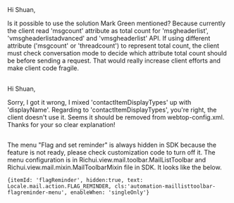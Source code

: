 ##
Hi Shuan,

Is it possible to use the solution Mark Green mentioned?
Because currently the client read 'msgcount' attribute as total count for 'msgheaderlist', 'vmsgheaderlistadvanced' and 'vmsgheaderlist' API.
If using different attribute ('msgcount' or 'threadcount') to represent total count, 
the client must check conversation mode to decide which attribute total count should be before sending a request.
That would really increase client efforts and make client code fragile.

##
Hi Shuan,

Sorry, I got it wrong, I mixed 'contactItemDisplayTypes' up with 'displayName'. 
Regarding to 'contactItemDisplayTypes', you're right, the client doesn't use it.
Seems it should be removed from webtop-config.xml.
Thanks for your so clear explanation!

##
The menu "Flag and set reminder" is always hidden in SDK because the feature is not ready, please check customization code to turn off it.
The menu configuration is in Richui.view.mail.toolbar.MailListToolbar and Richui.view.mail.mixin.MailToolbarMixin file in SDK.
It looks like the below.
```
{itemId: 'flagReminder', hidden:true, text: Locale.mail.action.FLAG_REMINDER, cls:'automation-maillisttoolbar-flagreminder-menu', enableWhen: 'singleOnly'}
```

